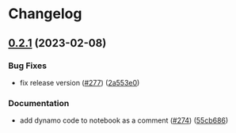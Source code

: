 # Changelog

## [0.2.1](https://github.com/ELS-RD/kernl/compare/v0.2.0...v0.2.1) (2023-02-08)


### Bug Fixes

* fix release version ([#277](https://github.com/ELS-RD/kernl/issues/277)) ([2a553e0](https://github.com/ELS-RD/kernl/commit/2a553e03b4895c8a0427f4f74b30cd66436c7790))


### Documentation

* add dynamo code to notebook as a comment ([#274](https://github.com/ELS-RD/kernl/issues/274)) ([55cb686](https://github.com/ELS-RD/kernl/commit/55cb68659852e10a6a43f92c087f5be788e9a010))
